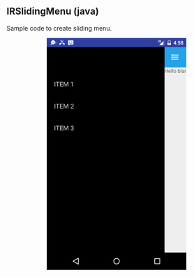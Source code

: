 ## IRSlidingMenu (java)


Sample code to create sliding menu.


<center><img src="img/ss1.png" alt="alt text" width="320" /></center>